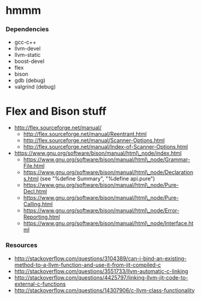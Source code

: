 hmmm
====

### Dependencies
- gcc-c++
- llvm-devel
- llvm-static
- boost-devel
- flex
- bison
- gdb (debug)
- valgrind (debug)

# Flex and Bison stuff
- http://flex.sourceforge.net/manual/
	- http://flex.sourceforge.net/manual/Reentrant.html
	- http://flex.sourceforge.net/manual/Scanner-Options.html
	- http://flex.sourceforge.net/manual/Index-of-Scanner-Options.html
- https://www.gnu.org/software/bison/manual/html\_node/index.html
	- https://www.gnu.org/software/bison/manual/html\_node/Grammar-File.html
	- https://www.gnu.org/software/bison/manual/html\_node/Declarations.html (see "%define Summary", "%define api.pure")
	- https://www.gnu.org/software/bison/manual/html\_node/Pure-Decl.html
	- https://www.gnu.org/software/bison/manual/html\_node/Pure-Calling.html
	- https://www.gnu.org/software/bison/manual/html\_node/Error-Reporting.html
	- https://www.gnu.org/software/bison/manual/html\_node/Interface.html

### Resources
- http://stackoverflow.com/questions/3104389/can-i-bind-an-existing-method-to-a-llvm-function-and-use-it-from-jit-compiled-c
- http://stackoverflow.com/questions/3551733/llvm-automatic-c-linking
- http://stackoverflow.com/questions/4425797/linking-llvm-jit-code-to-external-c-functions
- http://stackoverflow.com/questions/14307906/c-llvm-class-functionality
